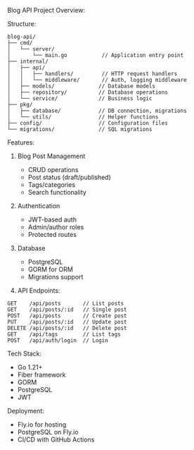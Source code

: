 Blog API Project Overview:

Structure:
```
blog-api/
├── cmd/
│   └── server/
│       └── main.go           // Application entry point
├── internal/
│   ├── api/
│   │   ├── handlers/         // HTTP request handlers
│   │   └── middleware/       // Auth, logging middleware
│   ├── models/              // Database models
│   ├── repository/          // Database operations
│   └── service/             // Business logic
├── pkg/
│   ├── database/            // DB connection, migrations 
│   └── utils/               // Helper functions
├── config/                  // Configuration files
└── migrations/              // SQL migrations
```

Features:
1. Blog Post Management
   - CRUD operations
   - Post status (draft/published)
   - Tags/categories
   - Search functionality

2. Authentication
   - JWT-based auth
   - Admin/author roles
   - Protected routes

3. Database
   - PostgreSQL
   - GORM for ORM
   - Migrations support

4. API Endpoints:
```
GET    /api/posts       // List posts
GET    /api/posts/:id   // Single post
POST   /api/posts       // Create post
PUT    /api/posts/:id   // Update post
DELETE /api/posts/:id   // Delete post
GET    /api/tags        // List tags
POST   /api/auth/login  // Login
```

Tech Stack:
- Go 1.21+
- Fiber framework
- GORM
- PostgreSQL
- JWT

Deployment:
- Fly.io for hosting
- PostgreSQL on Fly.io
- CI/CD with GitHub Actions